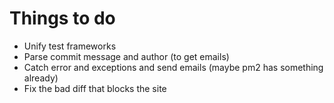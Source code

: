# Things to do

* Unify test frameworks
* Parse commit message and author (to get emails)
* Catch error and exceptions and send emails (maybe pm2 has something already)
* Fix the bad diff that blocks the site

